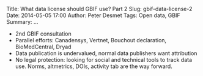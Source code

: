 Title: What data license should GBIF use? Part 2
Slug: gbif-data-license-2
Date: 2014-05-05 17:00
Author: Peter Desmet
Tags: Open data, GBIF
Summary: ...

* 2nd GBIF consultation
* Parallel efforts: Canadensys, Vertnet, Bouchout declaration, BioMedCentral, Dryad
* Data publication is undervalued, normal data publishers want attribution
* No legal protection: looking for social and technical tools to track data use. Norms, altmetrics, DOIs, activity tab are the way forward.
